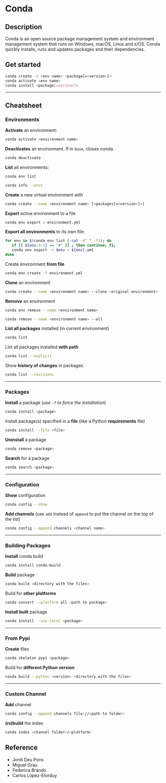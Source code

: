 # Conda

## Description

Conda is an open source package management system and environment management system that runs on Windows, macOS, Linux and z/OS. Conda quickly installs, runs and updates packages and their dependencies.

## Get started

```bash
conda create -n <env name> <package[=<version>]>
conda activate <env name>
conda install <package[=version]>
```

---

## Cheatsheet

### Environments

**Activate** an environment:

```bash
conda activate <environment name>
```

**Deactivates** an environment. If in `base`, closes conda.

```bash
conda deactivate
```

**List** all environments:

```bash
conda env list
```

```bash
conda info --envs
```

**Create** a new virtual environment with <packages>

```bash
conda create --name <environment name> [<packages[=<version>]>]
```

**Export** active environment to a file

```bash
conda env export > environment.yml
```

**Export all environments** to its own file:

```bash
for env in $(conda env list | cut -d" " -f1); do 
   if [[ ${env:0:1} == "#" ]] ; then continue; fi;
   conda env export -n $env > ${env}.yml
done
```

Create environment **from file**

```bash
conda env create -f environment.yml
```

**Clone** an environment

```bash
conda create --name <environment name> --clone <original environment>
```

**Remove** an environment

```bash
conda env remove --name <environment name>
```

```bash
conda remove --name <environment name> --all
```

**List all packages** installed (in current environment)

```bash
conda list
```

List all packages installed **with path**

```bash
conda list --explicit
```

Show **history of changes** in packages

```bash
conda list --revisions
```

---

### Packages

**Install** a package (_use `-f` to force the installation_)

```bash
conda install <package>
```

Install package(s) specified in a **file** (like a Python **requirements** file)

```bash
conda install --file <file>
```

**Uninstall** a package

```bash
conda remove <package>
```

**Search** for a package

```bash
conda search <package>
```

---

### Configuration

**Show** configuration

```bash
conda config --show
```

**Add channels** (use `add` instead of `append` to put the channel on the top of the list)

```bash
conda config --append channels <channel name>
```

---

### Building Packages

**Install** conda build

```bash
conda install conda-build
```

**Build** package

```bash
conda build <directory with the files>
```

Build for **other platforms**

```bash
conda convert --platform all <path to package>
```

**Install built** package

```bash
conda install --use-local <package>
```

---

### From Pypi

**Create** files

```bash
conda skeleton pypi <package>
```

Build for **different Python version**

```bash
conda build --python <version> <directory with the files>
```

---

### Custom Channel

**Add** channel

```bash
conda config --append channels file://<path to folder>
```

**(re)build** the index

```bash
conda index <channel folder>/<platform>
```

## Reference

- Jordi Deu Pons
- Miguel Grau
- Federica Brando
- Carlos López-Elorduy
